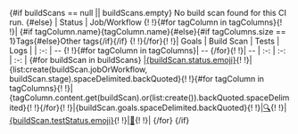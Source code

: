 {#if buildScans == null || buildScans.empty}
No build scan found for this CI run.
{#else}
| Status | Job/Workflow {!
!}{#for tagColumn in tagColumns}{!
!}| {#if tagColumn.name}{tagColumn.name}{#else}{#if tagColumns.size == 1}Tags{#else}Other tags{/if}{/if} {!
!}{/for}{!
!}| Goals | Build Scan | Tests | Logs |
| :-: | -- {!
!}{#for tagColumn in tagColumns}| -- {/for}{!
!}| -- | :-: | :-: | :-: |
{#for buildScan in buildScans}
|[{buildScan.status.emoji}]({buildScan.statusUri}){!
!}|{list:create(buildScan.jobOrWorkflow, buildScan.stage).spaceDelimited.backQuoted}{!
!}{#for tagColumn in tagColumns}{!
!}|{tagColumn.content.get(buildScan).or(list:create()).backQuoted.spaceDelimited}{!
!}{/for}{!
!}|{buildScan.goals.spaceDelimited.backQuoted}{!
!}|[:mag:]({buildScan.buildScanUri}){!
!}|[{buildScan.testStatus.emoji}]({buildScan.testsUri}){!
!}|[:page_with_curl:]({buildScan.logsUri}){!
!}|
{/for}
{/if}